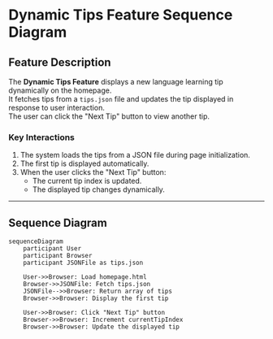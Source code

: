 # Dynamic Tips Feature Sequence Diagram

## Feature Description
The **Dynamic Tips Feature** displays a new language learning tip dynamically on the homepage.  
It fetches tips from a `tips.json` file and updates the tip displayed in response to user interaction.  
The user can click the "Next Tip" button to view another tip.

### **Key Interactions**
1. The system loads the tips from a JSON file during page initialization.
2. The first tip is displayed automatically.
3. When the user clicks the "Next Tip" button:
   - The current tip index is updated.
   - The displayed tip changes dynamically.

---

## Sequence Diagram

```mermaid
sequenceDiagram
    participant User
    participant Browser
    participant JSONFile as tips.json

    User->>Browser: Load homepage.html
    Browser->>JSONFile: Fetch tips.json
    JSONFile-->>Browser: Return array of tips
    Browser->>Browser: Display the first tip

    User->>Browser: Click "Next Tip" button
    Browser->>Browser: Increment currentTipIndex
    Browser->>Browser: Update the displayed tip

